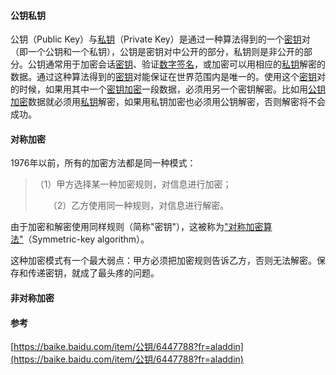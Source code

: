 #### 公钥私钥

公钥（Public Key）与[私钥](https://baike.baidu.com/item/私钥)（Private Key）是通过一种算法得到的一个[密钥](https://baike.baidu.com/item/密钥)对（即一个公钥和一个私钥），公钥是密钥对中公开的部分，私钥则是非公开的部分。公钥通常用于加密会话[密钥](https://baike.baidu.com/item/密钥)、验证[数字签名](https://baike.baidu.com/item/数字签名)，或加密可以用相应的[私钥](https://baike.baidu.com/item/私钥)解密的数据。通过这种算法得到的[密钥](https://baike.baidu.com/item/密钥)对能保证在世界范围内是唯一的。使用这个[密钥](https://baike.baidu.com/item/密钥)对的时候，如果用其中一个[密钥加密](https://baike.baidu.com/item/密钥加密)一段数据，必须用另一个密钥解密。比如用[公钥加密](https://baike.baidu.com/item/公钥加密)数据就必须用[私钥](https://baike.baidu.com/item/私钥)解密，如果用私钥加密也必须用公钥解密，否则解密将不会成功。

#### 对称加密

1976年以前，所有的加密方法都是同一种模式：

> （1）甲方选择某一种加密规则，对信息进行加密；
>
> 　　（2）乙方使用同一种规则，对信息进行解密。

由于加密和解密使用同样规则（简称"密钥"），这被称为["对称加密算法"](http://zh.wikipedia.org/zh-cn/%E5%AF%B9%E7%AD%89%E5%8A%A0%E5%AF%86)（Symmetric-key algorithm）。

这种加密模式有一个最大弱点：甲方必须把加密规则告诉乙方，否则无法解密。保存和传递密钥，就成了最头疼的问题。

#### 非对称加密





#### 参考

[https://baike.baidu.com/item/公钥/6447788?fr=aladdin](https://baike.baidu.com/item/公钥/6447788?fr=aladdin)

